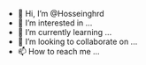 - 👋 Hi, I’m @Hosseinghrd
- 👀 I’m interested in ...
- 🌱 I’m currently learning ...
- 💞️ I’m looking to collaborate on ...
- 📫 How to reach me ...

<!---
Hosseinghrd/Hosseinghrd is a ✨ special ✨ repository because its `README.md` (this file) appears on your GitHub profile.
You can click the Preview link to take a look at your changes.
--->
